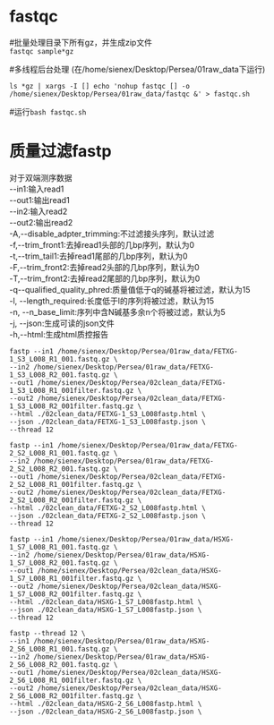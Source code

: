 # fastqc


	
#批量处理目录下所有gz，并生成zip文件  
```fastqc sample*gz```

#多线程后台处理 (在/home/sienex/Desktop/Persea/01raw_data下运行)  
```
ls *gz | xargs -I [] echo 'nohup fastqc [] -o /home/sienex/Desktop/Persea/01raw_data/fastqc &' > fastqc.sh
```  
#运行```bash fastqc.sh```


# 质量过滤fastp
对于双端测序数据  
--in1:输入read1  
--out1:输出read1  
--in2:输入read2  
--out2:输出read2  
-A,--disable_adpter_trimming:不过滤接头序列，默认过滤  
-f,--trim_front1:去掉read1头部的几bp序列，默认为0  
-t,--trim_tail1:去掉read1尾部的几bp序列，默认为0  
-F,--trim_front2:去掉read2头部的几bp序列，默认为0  
-T,--trim_front2:去掉read2尾部的几bp序列，默认为0  
-q--qualified_quality_phred:质量值低于q的碱基将被过滤，默认为15  
-l, --length_required:长度低于l的序列将被过滤，默认为15  
-n, --n_base_limit:序列中含N碱基多余n个将被过滤，默认为5  
-j, --json:生成可读的json文件  
-h,--html:生成html质控报告  



```
fastp --in1 /home/sienex/Desktop/Persea/01raw_data/FETXG-1_S3_L008_R1_001.fastq.gz \
--in2 /home/sienex/Desktop/Persea/01raw_data/FETXG-1_S3_L008_R2_001.fastq.gz \
--out1 /home/sienex/Desktop/Persea/02clean_data/FETXG-1_S3_L008_R1_001filter.fastq.gz \
--out2 /home/sienex/Desktop/Persea/02clean_data/FETXG-1_S3_L008_R2_001filter.fastq.gz \
--html ./02clean_data/FETXG-1_S3_L008fastp.html \
--json ./02clean_data/FETXG-1_S3_L008fastp.json \
--thread 12
```

```
fastp --in1 /home/sienex/Desktop/Persea/01raw_data/FETXG-2_S2_L008_R1_001.fastq.gz \
--in2 /home/sienex/Desktop/Persea/01raw_data/FETXG-2_S2_L008_R2_001.fastq.gz \
--out1 /home/sienex/Desktop/Persea/02clean_data/FETXG-2_S2_L008_R1_001filter.fastq.gz \
--out2 /home/sienex/Desktop/Persea/02clean_data/FETXG-2_S2_L008_R2_001filter.fastq.gz \
--html ./02clean_data/FETXG-2_S2_L008fastp.html \
--json ./02clean_data/FETXG-2_S2_L008fastp.json \
--thread 12
```

```
fastp --in1 /home/sienex/Desktop/Persea/01raw_data/HSXG-1_S7_L008_R1_001.fastq.gz \
--in2 /home/sienex/Desktop/Persea/01raw_data/HSXG-1_S7_L008_R2_001.fastq.gz \
--out1 /home/sienex/Desktop/Persea/02clean_data/HSXG-1_S7_L008_R1_001filter.fastq.gz \
--out2 /home/sienex/Desktop/Persea/02clean_data/HSXG-1_S7_L008_R2_001filter.fastq.gz \
--html ./02clean_data/HSXG-1_S7_L008fastp.html \
--json ./02clean_data/HSXG-1_S7_L008fastp.json \
--thread 12
```

```
fastp --thread 12 \
--in1 /home/sienex/Desktop/Persea/01raw_data/HSXG-2_S6_L008_R1_001.fastq.gz \
--in2 /home/sienex/Desktop/Persea/01raw_data/HSXG-2_S6_L008_R2_001.fastq.gz \
--out1 /home/sienex/Desktop/Persea/02clean_data/HSXG-2_S6_L008_R1_001filter.fastq.gz \
--out2 /home/sienex/Desktop/Persea/02clean_data/HSXG-2_S6_L008_R2_001filter.fastq.gz \
--html ./02clean_data/HSXG-2_S6_L008fastp.html \
--json ./02clean_data/HSXG-2_S6_L008fastp.json \
```
